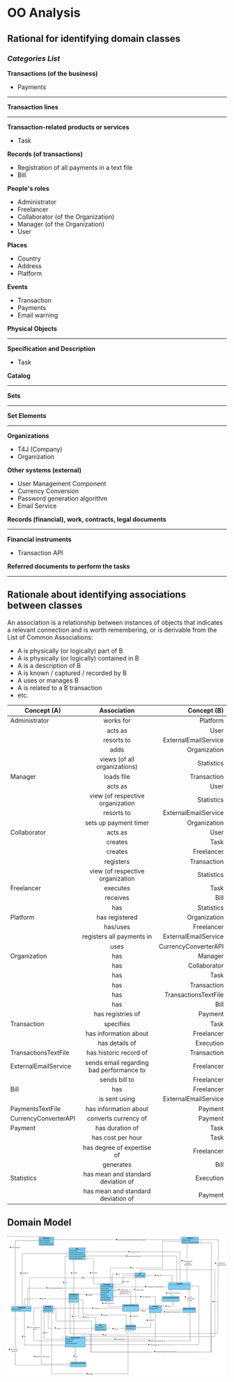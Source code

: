# OO Analysis #

## Rational for identifying domain classes ##


### _Categories List_ ###

**Transactions (of the business)**

* Payments

---

**Transaction lines**

---

**Transaction-related products or services**

*  Task

**Records (of transactions)**

* Registration of all payments in a text file
* Bill

**People's roles**

* Administrator
* Freelancer
* Collaborator (of the Organization)
* Manager (of the Organization)
* User

**Places**

*  Country
*  Address
*  Platform

**Events**

* Transaction
* Payments
* Email warning

**Physical Objects**

---

**Specification and Description**

*  Task

**Catalog**

---

**Sets**

---

**Set Elements**

---

**Organizations**

*  T4J (Company)
*  Organization

**Other systems (external)**

*  User Management Component
*  Currency Conversion
*  Password generation algorithm
*  Email Service

**Records (financial), work, contracts, legal documents**

---

**Financial instruments**

*  Transaction API

**Referred documents to perform the tasks**

---

## Rationale about identifying associations between classes ##

An association is a relationship between instances of objects that indicates a relevant connection and is worth remembering, or is derivable from the List of Common Associations:

+ A is physically (or logically) part of B
+ A is physically (or logically) contained in B
+ A is a description of B
+ A is known / captured / recorded by B
+ A uses or manages B
+ A is related to a B transaction
+ etc.



| Concept (A) 	               |  Association  	          	|  Concept (B)    |
|----------	   	               |:-------------:	           	|------:          |
| Administrator                | works for                    | Platform             |
|						       | acts as		              | User                 |
|                              | resorts to                   | ExternalEmailService |
|                              | adds                         | Organization         |
|                              | views (of all organizations) | Statistics           |
| Manager                      | loads file                 | Transaction     |
|                              | acts as                    | User            |
|                              | view (of respective organization | Statistics |
|                              | resorts to                   | ExternalEmailService |
|                              | sets up payment timer      | Organization    |
| Collaborator		           | acts as		            | User            |
|                              | creates                    | Task            |
|                              | creates                    | Freelancer      |
|                              | registers                  | Transaction     |
|                              | view (of respective organization | Statistics |
| Freelancer			       | executes                   | Task            |
|                              | receives                   | Bill            |
|                              | has                        | Statistics      |
| Platform	                   | has registered             | Organization    |
|						       | has/uses    	       		| Freelancer      |
|                              | registers all payments in  | ExternalEmailService |
|                              | uses                       | CurrencyConverterAPI |
| Organization		           | has                      	| Manager         |
|						       | has	     		        | Collaborator    |
|					           | has		                | Task            |
|                              | has                        | Transaction     |
|                              | has                        | TransactionsTextFile |
|                              | has                        | Bill            |
|                              | has registries of          | Payment         |
| Transaction                  | specifies                  | Task            |
|                              | has information about      | Freelancer      |
|                              | has details of             | Execution       |
| TransactionsTextFile         | has historic record of     | Transaction     |
| ExternalEmailService         | sends email regarding bad performance to | Freelancer |
|                              | sends bill to           | Freelancer |
| Bill                         | has                        | Freelancer |
|                              | is sent using              | ExternalEmailService |
| PaymentsTextFile             | has information about      | Payment   |
| CurrencyConverterAPI         | converts currency of       | Payment   |
| Payment                      | has duration of            | Task      |
|                              | has cost per hour          | Task      |
|                              | has degree of expertise of | Freelancer |
|                              | generates                  | Bill      |
| Statistics                   | has mean and standard deviation of | Execution |
|                              | has mean and standard deviation of | Payment   |

## Domain Model

![MD_a1.svg](MD_a1.svg)
